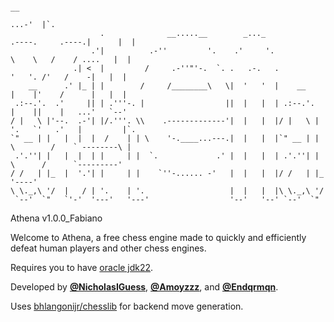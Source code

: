 ```
                                                                                                      __       
                                                                                                 ...-'  |`.    
                    .              __.....__        _..._                       .----.     .----.|      |  |   
                  .'|          .-''         '.    .'     '.                      \    \   /    / ....   |  |   
              .| <  |         /     .-''"'-.  `. .   .-.   .                      '   '. /'   /    -|   |  |   
    __      .' |_ | |        /     /________\   \|  '   '  |    __                |    |'    /      |   |  |   
 .:--.'.  .'     || | .'''-. |                  ||  |   |  | .:--.'.              |    ||    |   ...'   `--'   
/ |   \ |'--.  .-'| |/.'''. \\    .-------------'|  |   |  |/ |   \ |             '.   `'   .'   |         |`. 
`" __ | |   |  |  |  /    | | \    '-.____...---.|  |   |  |`" __ | |              \        /    ` --------\ | 
 .'.''| |   |  |  | |     | |  `.             .' |  |   |  | .'.''| |               \      /      `---------'  
/ /   | |_  |  '.'| |     | |    `''-...... -'   |  |   |  |/ /   | |_               '----'                    
\ \._,\ '/  |   / | '.    | '.                   |  |   |  |\ \._,\ '/                                         
 `--'  `"   `'-'  '---'   '---'                  '--'   '--' `--'  `"                                          
```

<!-- generated using https://patorjk.com/software/taag/#p=display&f=Crazy&t=Athena -->

Athena v1.0.0_Fabiano

Welcome to Athena, a free chess engine made to quickly and efficiently defeat human players and other chess engines.

Requires you to have [oracle jdk22](oracle.com/java/technologies/downloads/#jdk22-windows).


Developed by [**@NicholasIGuess**](github.com/NicholasIGuess), [**@Amoyzzz**](github.com/Amoyzzz), and [**@Endqrmqn**](github.com/Endqrmqn).

Uses [bhlangonijr/chesslib](github.com/bhlangonijr/chesslib) for backend move generation.